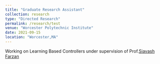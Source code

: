 ```yaml
---
title: "Graduate Research Assistant"
collection: research
type: "Directed Research"
permalink: /research/test
venue: "Worcester Polytechnic Institute"
date: 2021-09-15 
location: "Worcester,MA"
---
```


Working on Learning Based Controllers under supervision of Prof.[Siavash Farzan](https://sfarzan.com/) 

